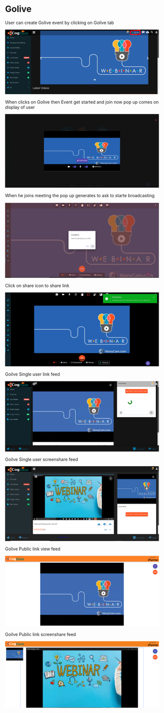 # Golive

User can create Golive event by clicking on Golive tab 

![](.gitbook/assets/image%20%2849%29.png)

When clicks on Golive then Event get started and join now pop up comes on display of user

![](.gitbook/assets/image%20%28247%29.png)

When he joins meeting the pop up generates to ask to starte broadcasting 

![](.gitbook/assets/image%20%2843%29.png)

Click on share icon to share  link

![](.gitbook/assets/image%20%2818%29.png)

Goilve Single user link feed

![](.gitbook/assets/image%20%28164%29.png)

Goilve Single user screenshare feed

![](.gitbook/assets/microsoftteams-image-3.png)

Golive Public link view feed

![](.gitbook/assets/image%20%28176%29.png)

Goilve Public link screenshare feed

![](.gitbook/assets/microsoftteams-image-4.png)











